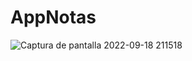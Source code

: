 # AppNotas
![Captura de pantalla 2022-09-18 211518](https://user-images.githubusercontent.com/99548614/190944332-e00b770a-5315-4875-8e85-9163d121ec17.png)
